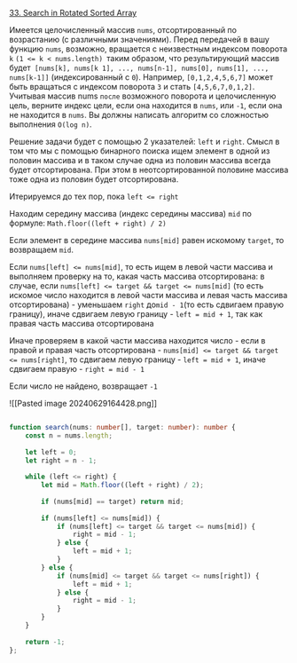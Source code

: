 [33. Search in Rotated Sorted Array](https://leetcode.com/problems/search-in-rotated-sorted-array/)

Имеется целочисленный массив `nums`, отсортированный по возрастанию (с различными значениями). Перед передачей в вашу функцию `nums`, возможно, вращается с неизвестным индексом поворота `k` `(1 <= k < nums.length) `таким образом, что результирующий массив будет` [nums[k], nums[k 1], ..., nums[n-1], nums[0], nums[1], ..., nums[k-1]]` (индексированный с `0`). Например, `[0,1,2,4,5,6,7]` может быть вращаться с индексом поворота `3` и стать `[4,5,6,7,0,1,2]`. Учитывая массив nums `после` возможного поворота и целочисленную цель, верните индекс цели, если она находится в `nums`, или `-1`, если она не находится в `nums`. Вы должны написать алгоритм со сложностью выполнения `O(log n)`.

Решение задачи будет с помощью 2 указателей:  `left` и `right`. Смысл в том что мы с помощью бинарного поиска ищем элемент в одной из половин массива и в таком случае одна из половин массива всегда будет отсортирована. При этом в неотсортированной половине массива тоже одна из половин будет отсортирована. 

Итерируемся до тех пор, пока `left <= right`

Находим середину массива (индекс середины массива) `mid` по формуле:
`Math.floor((left + right) / 2)`

Если элемент в середине массива `nums[mid]` равен искомому `target`, то возвращаем `mid`.

Если `nums[left] <= nums[mid]`, то есть ищем в левой части массива и  выполняем   проверку на то, какая часть массива отсортирована: в случае, если  `nums[left] <= target && target <= nums[mid]` (то есть искомое число находится в левой части массива и левая часть массива отсортирована) - уменьшаем `right` до` mid - 1 `(то есть сдвигаем правую границу), иначе сдвигаем левую границу - `left = mid + 1`, так как правая часть массива отсортирована

Иначе проверяем в какой части массива находится число - если в правой и правая часть отсортирована - `nums[mid] <= target && target <= nums[right]`, то сдвигаем левую границу - `left = mid + 1`, иначе сдвигаем правую - `right = mid - 1`

Если число не найдено, возвращает `-1`

![[Pasted image 20240629164428.png]]

```ts

function search(nums: number[], target: number): number {
	const n = nums.length;
	
	let left = 0;
	let right = n - 1;
	
	while (left <= right) {
		let mid = Math.floor((left + right) / 2);
		
		if (nums[mid] == target) return mid;
		
		if (nums[left] <= nums[mid]) {
			if (nums[left] <= target && target <= nums[mid]) {
				right = mid - 1;
			} else {
				left = mid + 1;
			}
		} else {
			if (nums[mid] <= target && target <= nums[right]) {
				left = mid + 1;
			} else { 
				right = mid - 1;
			}
		}
	}
	
	return -1;
};

```
